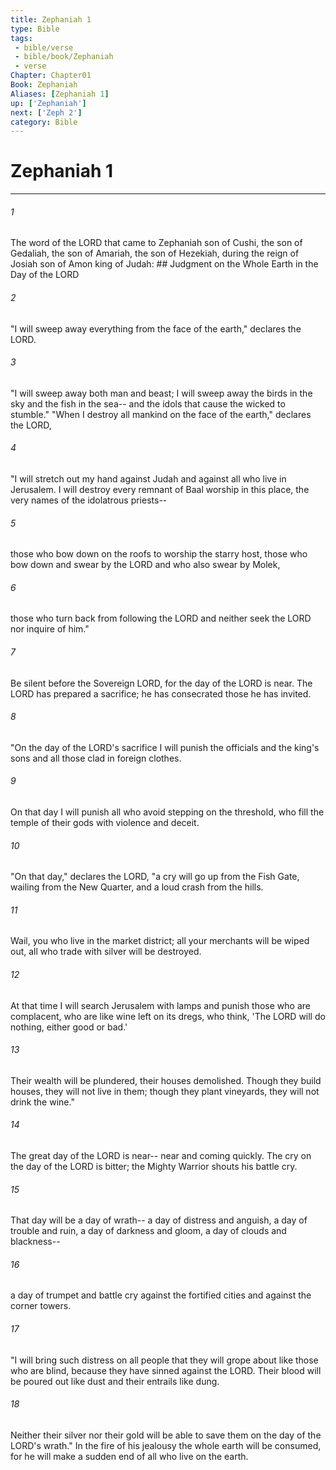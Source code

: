 ```yaml
---
title: Zephaniah 1
type: Bible
tags:
 - bible/verse
 - bible/book/Zephaniah
 - verse
Chapter: Chapter01
Book: Zephaniah
Aliases: [Zephaniah 1]
up: ['Zephaniah']
next: ['Zeph 2']
category: Bible
---
```

# Zephaniah 1

***


###### 1 
The word of the LORD that came to Zephaniah son of Cushi, the son of Gedaliah, the son of Amariah, the son of Hezekiah, during the reign of Josiah son of Amon king of Judah: ## Judgment on the Whole Earth in the Day of the LORD 

###### 2 
"I will sweep away everything from the face of the earth," declares the LORD. 

###### 3 
"I will sweep away both man and beast; I will sweep away the birds in the sky and the fish in the sea-- and the idols that cause the wicked to stumble." "When I destroy all mankind on the face of the earth," declares the LORD, 

###### 4 
"I will stretch out my hand against Judah and against all who live in Jerusalem. I will destroy every remnant of Baal worship in this place, the very names of the idolatrous priests-- 

###### 5 
those who bow down on the roofs to worship the starry host, those who bow down and swear by the LORD and who also swear by Molek, 

###### 6 
those who turn back from following the LORD and neither seek the LORD nor inquire of him." 

###### 7 
Be silent before the Sovereign LORD, for the day of the LORD is near. The LORD has prepared a sacrifice; he has consecrated those he has invited. 

###### 8 
"On the day of the LORD's sacrifice I will punish the officials and the king's sons and all those clad in foreign clothes. 

###### 9 
On that day I will punish all who avoid stepping on the threshold, who fill the temple of their gods with violence and deceit. 

###### 10 
"On that day," declares the LORD, "a cry will go up from the Fish Gate, wailing from the New Quarter, and a loud crash from the hills. 

###### 11 
Wail, you who live in the market district; all your merchants will be wiped out, all who trade with silver will be destroyed. 

###### 12 
At that time I will search Jerusalem with lamps and punish those who are complacent, who are like wine left on its dregs, who think, 'The LORD will do nothing, either good or bad.' 

###### 13 
Their wealth will be plundered, their houses demolished. Though they build houses, they will not live in them; though they plant vineyards, they will not drink the wine." 

###### 14 
The great day of the LORD is near-- near and coming quickly. The cry on the day of the LORD is bitter; the Mighty Warrior shouts his battle cry. 

###### 15 
That day will be a day of wrath-- a day of distress and anguish, a day of trouble and ruin, a day of darkness and gloom, a day of clouds and blackness-- 

###### 16 
a day of trumpet and battle cry against the fortified cities and against the corner towers. 

###### 17 
"I will bring such distress on all people that they will grope about like those who are blind, because they have sinned against the LORD. Their blood will be poured out like dust and their entrails like dung. 

###### 18 
Neither their silver nor their gold will be able to save them on the day of the LORD's wrath." In the fire of his jealousy the whole earth will be consumed, for he will make a sudden end of all who live on the earth. 
